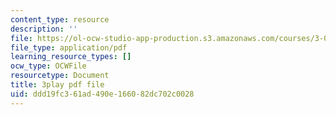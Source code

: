 ```yaml
---
content_type: resource
description: ''
file: https://ol-ocw-studio-app-production.s3.amazonaws.com/courses/3-091sc-introduction-to-solid-state-chemistry-fall-2010/ddd19fc361ad490e166082dc702c0028_FYJJHMLv9oM.pdf
file_type: application/pdf
learning_resource_types: []
ocw_type: OCWFile
resourcetype: Document
title: 3play pdf file
uid: ddd19fc3-61ad-490e-1660-82dc702c0028
---
```

